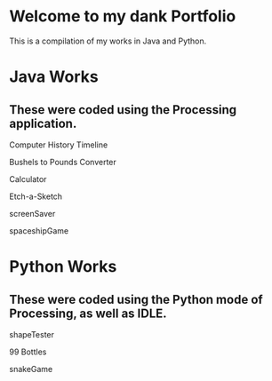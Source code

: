 # Welcome to my dank Portfolio

This is a compilation of my works in Java and Python.

# Java Works
## These were coded using the Processing application. 


Computer History Timeline

Bushels to Pounds Converter

Calculator

Etch-a-Sketch

screenSaver

spaceshipGame

# Python Works
## These were coded using the Python mode of Processing, as well as IDLE.


shapeTester

99 Bottles

snakeGame


